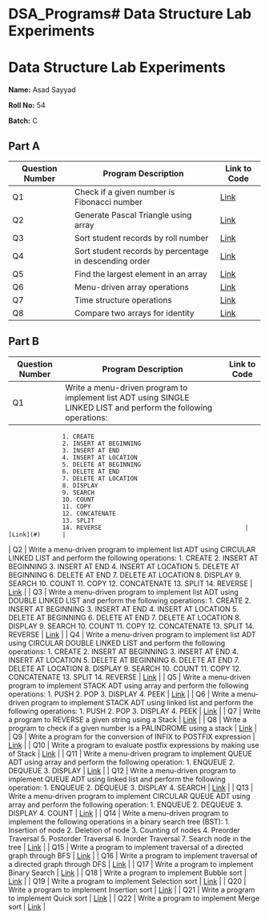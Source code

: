 # DSA_Programs# Data Structure Lab Experiments



# Data Structure Lab Experiments


**Name:** Asad Sayyad

**Roll No:** 54

**Batch:** C


## Part A

| Question Number | Program Description                                      | Link to Code |
| --------------- | ------------------------------------------------------- | ------------ |
| Q1              | Check if a given number is Fibonacci number             | [Link](https://github.com/AsadSayyad92/DSA_Programs/blob/main/54_1_Asad.c)     |
| Q2              | Generate Pascal Triangle using array                   | [Link](https://github.com/AsadSayyad92/DSA_Programs/blob/main/54_2_Asad.c)     |
| Q3              | Sort student records by roll number                     | [Link](https://github.com/AsadSayyad92/DSA_Programs/blob/main/54_3_Asad.c)     |
| Q4              | Sort student records by percentage in descending order  | [Link](https://github.com/AsadSayyad92/DSA_Programs/blob/main/54_4_Asad.c)     |
| Q5              | Find the largest element in an array                    | [Link](https://github.com/AsadSayyad92/DSA_Programs/blob/main/54_5_Asad.c)     |
| Q6              | Menu-driven array operations                             | [Link](https://github.com/AsadSayyad92/DSA_Programs/blob/main/54_6_Asad.c)     |
| Q7              | Time structure operations                                | [Link](https://github.com/AsadSayyad92/DSA_Programs/blob/main/54_7_Asad.c)     |
| Q8              | Compare two arrays for identity                         | [Link](https://github.com/AsadSayyad92/DSA_Programs/blob/main/54_8_Asad.c)     |

## Part B

| Question Number | Program Description                                              | Link to Code   |
| --------------- | --------------------------------------------------------------- | -------------  |
| Q1              | Write a menu-driven program to implement list ADT using SINGLE LINKED LIST and perform the following operations:
                   1. CREATE
                   2. INSERT AT BEGINNING
                   3. INSERT AT END
                   4. INSERT AT LOCATION
                   5. DELETE AT BEGINNING
                   6. DELETE AT END
                   7. DELETE AT LOCATION
                   8. DISPLAY
                   9. SEARCH
                   10. COUNT
                   11. COPY
                   12. CONCATENATE
                   13. SPLIT
                   14. REVERSE                                        | [Link](#)      |
| Q2              | Write a menu-driven program to implement list ADT using CIRCULAR LINKED LIST and perform the following operations:
                   1. CREATE
                   2. INSERT AT BEGINNING
                   3. INSERT AT END
                   4. INSERT AT LOCATION
                   5. DELETE AT BEGINNING
                   6. DELETE AT END
                   7. DELETE AT LOCATION
                   8. DISPLAY
                   9. SEARCH
                   10. COUNT
                   11. COPY
                   12. CONCATENATE
                   13. SPLIT
                   14. REVERSE                                        | [Link](#)      |
| Q3              | Write a menu-driven program to implement list ADT using DOUBLE LINKED LIST and perform the following operations:
                   1. CREATE
                   2. INSERT AT BEGINNING
                   3. INSERT AT END
                   4. INSERT AT LOCATION
                   5. DELETE AT BEGINNING
                   6. DELETE AT END
                   7. DELETE AT LOCATION
                   8. DISPLAY
                   9. SEARCH
                   10. COUNT
                   11. COPY
                   12. CONCATENATE
                   13. SPLIT
                   14. REVERSE                                        | [Link](#)      |
| Q4              | Write a menu-driven program to implement list ADT using CIRCULAR DOUBLE LINKED LIST and perform the following operations:
                   1. CREATE
                   2. INSERT AT BEGINNING
                   3. INSERT AT END
                   4. INSERT AT LOCATION
                   5. DELETE AT BEGINNING
                   6. DELETE AT END
                   7. DELETE AT LOCATION
                   8. DISPLAY
                   9. SEARCH
                   10. COUNT
                   11. COPY
                   12. CONCATENATE
                   13. SPLIT
                   14. REVERSE                                        | [Link](#)      |
| Q5              | Write a menu-driven program to implement STACK ADT using array and perform the following operations:
                   1. PUSH
                   2. POP
                   3. DISPLAY
                   4. PEEK                                         | [Link](#)      |
| Q6              | Write a menu-driven program to implement STACK ADT using linked list and perform the following operations:
                   1. PUSH
                   2. POP
                   3. DISPLAY
                   4. PEEK                                         | [Link](#)      |
| Q7              | Write a program to REVERSE a given string using a Stack            | [Link](#)      |
| Q8              | Write a program to check if a given number is a PALINDROME using a stack | [Link](#)      |
| Q9              | Write a program for the conversion of INFIX to POSTFIX expression  | [Link](#)      |
| Q10             | Write a program to evaluate postfix expressions by making use of Stack | [Link](#)      |
| Q11             | Write a menu-driven program to implement QUEUE ADT using array and perform the following operation:
                   1. ENQUEUE
                   2. DEQUEUE
                   3. DISPLAY                                    | [Link](#)      |
| Q12             | Write a menu-driven program to implement QUEUE ADT using linked list and perform the following operation:
                   1. ENQUEUE
                   2. DEQUEUE
                   3. DISPLAY
                   4. SEARCH                                    | [Link](#)      |
| Q13             | Write a menu-driven program to implement CIRCULAR QUEUE ADT using array and perform the following operation:
                   1. ENQUEUE
                   2. DEQUEUE
                   3. DISPLAY
                   4. COUNT                                     | [Link](#)      |
| Q14             | Write a menu-driven program to implement the following operations in a binary search tree (BST):
                   1. Insertion of node
                   2. Deletion of node
                   3. Counting of nodes
                   4. Preorder Traversal
                   5. Postorder Traversal
                   6. Inorder Traversal
                   7. Search node in the tree              | [Link](#)      |
| Q15             | Write a program to implement traversal of a directed graph through BFS  | [Link](#)      |
| Q16             | Write a program to implement traversal of a directed graph through DFS  | [Link](#)      |
| Q17             | Write a program to implement Binary Search  | [Link](#)      |
| Q18             | Write a program to implement Bubble sort  | [Link](#)      |
| Q19             | Write a program to implement Selection sort  | [Link](#)      |
| Q20             | Write a program to implement Insertion sort  | [Link](#)      |
| Q21             | Write a program to implement Quick sort  | [Link](#)      |
| Q22             | Write a program to implement Merge sort  | [Link](#)      |
